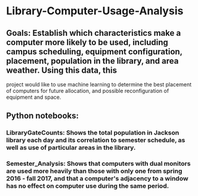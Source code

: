 # Library-Computer-Usage-Analysis


## Goals: Establish which characteristics make a computer more likely to be used, including campus scheduling, equipment configuration, placement, population in the library, and area weather. Using this data, this 
project would like to use machine learning to determine the best placement of computers for future allocation, and possible reconfiguration of equipment and space.

## Python notebooks:

### LibraryGateCounts: Shows the total population in Jackson library each day and its correlation to semester schedule, as well as use of particular areas in the library.

### Semester_Analysis: Shows that computers with dual monitors are used more heavily than those with only one from spring 2016 - fall 2017, and that a computer's adjacency to a window has no effect on computer use during the same period.
